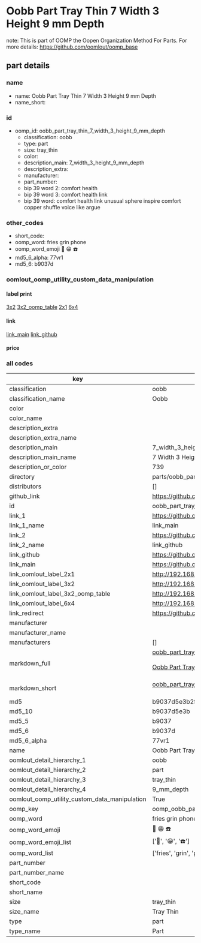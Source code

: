 # Oobb Part Tray Thin 7 Width 3 Height 9 mm Depth  

note: This is part of OOMP the Oopen Organization Method For Parts. For more details: https://github.com/oomlout/oomp_base

##  part details
  







### name
* name: Oobb Part Tray Thin 7 Width 3 Height 9 mm Depth
* name_short: 
### id
* oomp_id: oobb_part_tray_thin_7_width_3_height_9_mm_depth
  * classification: oobb
  * type: part
  * size: tray_thin
  * color: 
  * description_main: 7_width_3_height_9_mm_depth
  * description_extra: 
  * manufacturer: 
  * part_number: 
  * bip 39 word 2: comfort health
  * bip 39 word 3: comfort health link
  * bip 39 word: comfort health link unusual sphere inspire comfort copper shuffle voice like argue

### other_codes
* short_code: 
* oomp_word: fries grin phone
* oomp_word_emoji :fries: :grin: :phone:
* md5_6_alpha: 77vr1
* md5_6: b9037d






### oomlout_oomp_utility_custom_data_manipulation
#### label print
[3x2](http://192.168.1.245:1112/?label=oomp%2077vr1)
[3x2_oomp_table](http://192.168.1.108:1112/?label=oomp%2077vr1)
[2x1](http://192.168.1.242:1112/?label=oomp%2077vr1)
[6x4](http://192.168.1.55:1112/?label=oomp%2077vr1)    

#### link

[link_main](https://github.com/oomlout/oomlout_oomp_version_1_messy/tree/main/parts/oobb_part_tray_thin_7_width_3_height_9_mm_depth) [link_github](https://github.com/oomlout/oomlout_oomp_version_1_messy/tree/main/parts/oobb_part_tray_thin_7_width_3_height_9_mm_depth)                             

#### price







### all codes 
| key | value |  
| --- | --- |  
| classification | oobb |  
| classification_name | Oobb |  
| color |  |  
| color_name |  |  
| description_extra |  |  
| description_extra_name |  |  
| description_main | 7_width_3_height_9_mm_depth |  
| description_main_name | 7 Width 3 Height 9 mm Depth |  
| description_or_color | 739 |  
| directory | parts/oobb_part_tray_thin_7_width_3_height_9_mm_depth |  
| distributors | [] |  
| github_link | https://github.com/oomlout/oomlout_oomp_part_src/tree/main/parts/oobb_part_tray_thin_7_width_3_height_9_mm_depth |  
| id | oobb_part_tray_thin_7_width_3_height_9_mm_depth |  
| link_1 | https://github.com/oomlout/oomlout_oomp_version_1_messy/tree/main/parts/oobb_part_tray_thin_7_width_3_height_9_mm_depth |  
| link_1_name | link_main |  
| link_2 | https://github.com/oomlout/oomlout_oomp_version_1_messy/tree/main/parts/oobb_part_tray_thin_7_width_3_height_9_mm_depth |  
| link_2_name | link_github |  
| link_github | https://github.com/oomlout/oomlout_oomp_version_1_messy/tree/main/parts/oobb_part_tray_thin_7_width_3_height_9_mm_depth |  
| link_main | https://github.com/oomlout/oomlout_oomp_version_1_messy/tree/main/parts/oobb_part_tray_thin_7_width_3_height_9_mm_depth |  
| link_oomlout_label_2x1 | http://192.168.1.242:1112/?label=oomp%2077vr1 |  
| link_oomlout_label_3x2 | http://192.168.1.245:1112/?label=oomp%2077vr1 |  
| link_oomlout_label_3x2_oomp_table | http://192.168.1.108:1112/?label=oomp%2077vr1 |  
| link_oomlout_label_6x4 | http://192.168.1.55:1112/?label=oomp%2077vr1 |  
| link_redirect | https://github.com/oomlout/oomlout_oomp_version_1_messy/tree/main/parts/oobb_part_tray_thin_7_width_3_height_9_mm_depth |  
| manufacturer |  |  
| manufacturer_name |  |  
| manufacturers | [] |  
| markdown_full | [oobb_part_tray_thin_7_width_3_height_9_mm_depth](none)<br>[](none)<br>[Oobb Part Tray Thin 7 Width 3 Height 9 Mm Depth](none)<br><br> |  
| markdown_short | [oobb_part_tray_thin_7_width_3_height_9_mm_depth](none)<br><br> |  
| md5 | b9037d5e3b2fe5c5d568bee5041a8971 |  
| md5_10 | b9037d5e3b |  
| md5_5 | b9037 |  
| md5_6 | b9037d |  
| md5_6_alpha | 77vr1 |  
| name | Oobb Part Tray Thin 7 Width 3 Height 9 mm Depth |  
| oomlout_detail_hierarchy_1 | oobb |  
| oomlout_detail_hierarchy_2 | part |  
| oomlout_detail_hierarchy_3 | tray_thin |  
| oomlout_detail_hierarchy_4 | 9_mm_depth |  
| oomlout_oomp_utility_custom_data_manipulation | True |  
| oomp_key | oomp_oobb_part_tray_thin_7_width_3_height_9_mm_depth |  
| oomp_word | fries grin phone |  
| oomp_word_emoji | :fries: :grin: :phone: |  
| oomp_word_emoji_list | [':fries:', ':grin:', ':phone:'] |  
| oomp_word_list | ['fries', 'grin', 'phone'] |  
| part_number |  |  
| part_number_name |  |  
| short_code |  |  
| short_name |  |  
| size | tray_thin |  
| size_name | Tray Thin |  
| type | part |  
| type_name | Part |  

